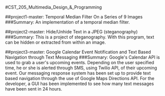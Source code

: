 #CST_205_Multimedia_Design_&_Programming

##project1-master: Temporal Median Filter On a Series of 9 Images
###Summary:  An implementation of a temporal median filter. 

##project2-master: Hide/Unhide Text in a JPEG (steganography)
###Summary:  This is a project of steganography.  With this program, text can be hidden or extracted from within an image.

##project3-master: Google Calendar Event Notification and Text Based Navigation through Text Messaging
###Summary:  Google's Calendar API is used to grab a user's upcoming events.  Depending on the user specified time, he or she is alerted through SMS, using Twilio API, of their upcoming event.  Our messaging response system has been set up to provide text based navigation through the use of Google Maps Directions API.  For the developer, a GUI has been implemented to see how many text messages have been sent in 24 hours.
